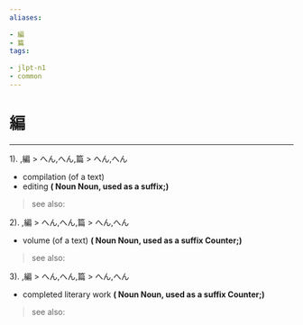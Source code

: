 ```yaml
---
aliases:
    
- 編
- 篇
tags:
    
- jlpt-n1
- common
---
```


# 編
---
1).
,編 > へん,へん,篇 > へん,へん

- compilation (of a text)
- editing
**( Noun Noun, used as a suffix;)**
> see also: 
            
2).
,編 > へん,へん,篇 > へん,へん

- volume (of a text)
**( Noun Noun, used as a suffix Counter;)**
> see also: 
            
3).
,編 > へん,へん,篇 > へん,へん

- completed literary work
**( Noun Noun, used as a suffix Counter;)**
> see also: 
            